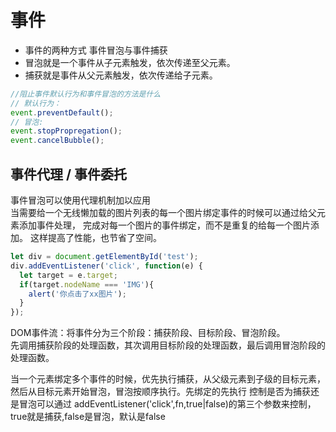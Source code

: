 # 事件

* 事件的两种方式 事件冒泡与事件捕获
* 冒泡就是一个事件从子元素触发，依次传递至父元素。
* 捕获就是事件从父元素触发，依次传递给子元素。

```js
//阻止事件默认行为和事件冒泡的方法是什么
// 默认行为：
event.preventDefault();
// 冒泡:
event.stopPropregation();
event.cancelBubble();
```
## 事件代理 / 事件委托
事件冒泡可以使用代理机制加以应用  
当需要给一个无线懒加载的图片列表的每一个图片绑定事件的时候可以通过给父元素添加事件处理，
完成对每一个图片的事件绑定，而不是重复的给每一个图片添加。
这样提高了性能，也节省了空间。

```js
let div = document.getElementById('test');
div.addEventListener('click', function(e) {
  let target = e.target;
  if(target.nodeName === 'IMG'){
    alert('你点击了xx图片');
  }
});

```
DOM事件流：将事件分为三个阶段：捕获阶段、目标阶段、冒泡阶段。  
先调用捕获阶段的处理函数，其次调用目标阶段的处理函数，最后调用冒泡阶段的处理函数。  

当一个元素绑定多个事件的时候，优先执行捕获，从父级元素到子级的目标元素，然后从目标元素开始冒泡，冒泡按顺序执行。先绑定的先执行
控制是否为捕获还是冒泡可以通过 addEventListener('click',fn,true|false)的第三个参数来控制，true就是捕获,false是冒泡，默认是false